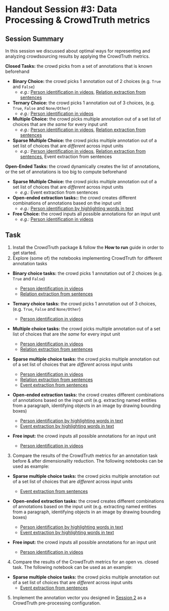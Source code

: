 # Handout Session #3: Data Processing & CrowdTruth metrics

## Session Summary

In this session we discussed about optimal ways for representing and analyzing crowdsourcing results by applying the CrowdTruth metrics.

**Closed Tasks:** the crowd picks from a set of annotations that is known beforehand

* **Binary Choice:** the crowd picks 1 annotation out of 2 choices (e.g. `True` and `False`)
    + *e.g.:* [Person identification in videos](img/ann-vec/bin-person-in-vid.pdf), [Relation extraction from sentences](img/ann-vec/bin-relex.pdf)
* **Ternary Choice:** the crowd picks 1 annotation out of 3 choices, (e.g. `True`, `False` and `None/Other`)
    + *e.g.:* [Person identification in videos](img/ann-vec/tern-person-in-vid.pdf)
* **Multiple Choice:** the crowd picks multiple annotation out of a set list of choices that are *the same* for every input unit
    + *e.g.:* [Person identification in videos](img/ann-vec/mult-person-in-vid.pdf), [Relation extraction from sentences](img/ann-vec/mult-relex.pdf)
* **Sparse Multiple Choice:** the crowd picks multiple annotation out of a set list of choices that are *different* across input units
    + *e.g.:* [Person identification in videos](img/ann-vec/sparse-person-in-vid.pdf), [Relation extraction from sentences](img/ann-vec/mult-relex.pdf), Event extraction from sentences
    
**Open-Ended Tasks:** the crowd dynamically creates the list of annotations, or the set of annotations is too big to compute beforehand

* **Sparse Multiple Choice:** the crowd picks multiple annotation out of a set list of choices that are *different* across input units
    + *e.g.:* Event extraction from sentences
* **Open-ended extraction tasks::** the crowd creates different combinations of annotations based on the input unit
    + *e.g.:* [Person identification by highlighting words in text](img/ann-vec/od-extr-person-in-vid.pdf)
* **Free Choice:** the crowd inputs all possible annotations for an input unit
    + *e.g.:* [Person identification in videos](img/ann-vec/free-person-in-vid.pdf)


## Task

1. Install the CrowdTruth package & follow the **How to run** guide in order to get started.
2. Explore (some of) the notebooks implementing CrowdTruth for different annotation tasks
* **Binary choice tasks:** the crowd picks 1 annotation out of 2 choices (e.g. `True` and `False`)
    + [Person identification in videos](https://github.com/CrowdTruth/CrowdTruth-core/blob/master/tutorial/notebooks/Binary%20Choice%20Task%20-%20Person%20Identification%20in%20Video.ipynb)    
    + [Relation extraction from sentences](https://github.com/CrowdTruth/CrowdTruth-core/blob/master/tutorial/notebooks/Binary%20Choice%20Task%20-%20Relation%20Extraction.ipynb)

* **Ternary choice tasks:** the crowd picks 1 annotation out of 3 choices, (e.g. `True`, `False` and `None/Other`)
    + [Person identification in videos](https://github.com/CrowdTruth/CrowdTruth-core/blob/master/tutorial/notebooks/Ternary%20Choice%20Task%20-%20Person%20Identification%20in%20Video.ipynb)

* **Multiple choice tasks:** the crowd picks multiple annotation out of a set list of choices that are *the same* for every input unit
    + [Person identification in videos](https://github.com/CrowdTruth/CrowdTruth-core/blob/master/tutorial/notebooks/Multiple%20Choice%20Task%20-%20Person%20Type%20Annotation%20in%20Video.ipynb)
    + [Relation extraction from sentences](https://github.com/CrowdTruth/CrowdTruth-core/blob/master/tutorial/notebooks/Multiple%20Choice%20Task%20-%20Relation%20Extraction.ipynb)

* **Sparse multiple choice tasks:** the crowd picks multiple annotation out of a set list of choices that are *different* across input units
    + [Person identification in videos](https://github.com/CrowdTruth/CrowdTruth-core/blob/master/tutorial/notebooks/Sparse%20Multiple%20Choice%20Task%20-%20Person%20Annotation%20in%20Video.ipynb)
    + [Relation extraction from sentences](https://github.com/CrowdTruth/CrowdTruth-core/blob/master/tutorial/notebooks/Sparse%20Multiple%20Choice%20Task%20-%20Relation%20Extraction.ipynb)
    + [Event extraction from sentences](https://github.com/CrowdTruth/CrowdTruth-core/blob/master/tutorial/notebooks/Sparse%20Multiple%20Choice%20Task%20-%20Event%20Extraction.ipynb)

* **Open-ended extraction tasks:** the crowd creates different combinations of annotations based on the input unit (e.g. extracting named entities from a paragraph, identifying objects in an image by drawing bounding boxes)
    + [Person identification by highlighting words in text](https://github.com/CrowdTruth/CrowdTruth-core/blob/master/tutorial/notebooks/Dimensionality%20Reduction%20-%20Stopword%20Removal%20from%20Media%20Unit%20%26%20Annotation.ipynb)
    + [Event extraction by highlighting words in text](https://github.com/CrowdTruth/CrowdTruth-core/blob/master/tutorial/notebooks/Highlighting%20Task%20-%20Event%20Extraction.ipynb)

* **Free input:** the crowd inputs all possible annotations for an input unit
    + [Person identification in videos](https://github.com/CrowdTruth/CrowdTruth-core/blob/master/tutorial/notebooks/Free%20Input%20Task%20-%20Person%20Annotation%20in%20Video.ipynb)


3. Compare the results of the CrowdTruth metrics for an annotation task before & after dimensionality reduction. The following notebooks can be used as example:

* **Sparse multiple choice tasks:** the crowd picks multiple annotation out of a set list of choices that are *different* across input units
    + [Event extraction from sentences](https://github.com/CrowdTruth/CrowdTruth-core/blob/master/tutorial/notebooks/Sparse%20Multiple%20Choice%20Task%20-%20Event%20Extraction.ipynb)

* **Open-ended extraction tasks:** the crowd creates different combinations of annotations based on the input unit (e.g. extracting named entities from a paragraph, identifying objects in an image by drawing bounding boxes)
    + [Person identification by highlighting words in text](https://github.com/CrowdTruth/CrowdTruth-core/blob/master/tutorial/notebooks/Dimensionality%20Reduction%20-%20Stopword%20Removal%20from%20Media%20Unit%20%26%20Annotation.ipynb)
    + [Event extraction by highlighting words in text](https://github.com/CrowdTruth/CrowdTruth-core/blob/master/tutorial/notebooks/Highlighting%20Task%20-%20Event%20Extraction.ipynb)

* **Free input:** the crowd inputs all possible annotations for an input unit
    + [Person identification in videos](https://github.com/CrowdTruth/CrowdTruth-core/blob/master/tutorial/notebooks/Free%20Input%20Task%20-%20Person%20Annotation%20in%20Video.ipynb)

4. Compare the results of the CrowdTruth metrics for an open vs. closed task. The following notebook can be used as an example:
* **Sparse multiple choice tasks:** the crowd picks multiple annotation out of a set list of choices that are *different* across input units
    + [Event extraction from sentences](https://github.com/CrowdTruth/CrowdTruth-core/blob/master/tutorial/notebooks/Sparse%20Multiple%20Choice%20Task%20-%20Event%20Extraction.ipynb)
    
5. Implement the annotation vector you designed in [Session 2](https://raw.githubusercontent.com/CrowdTruth/CrowdTruth-core/master/tutorial/handout_session_2.md) as a CrowdTruth pre-processing configuration.
